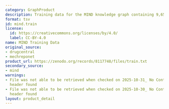 ```yaml
---
category: GraphProduct
description: Training data for the MIND knowledge graph containing 9,651,040 edges
format: tsv
id: mind.train
license:
  id: https://creativecommons.org/licenses/by/4.0/
  label: CC-BY-4.0
name: MIND Training Data
original_source:
- drugcentral
- mechreponet
product_url: https://zenodo.org/records/8117748/files/train.txt
secondary_source:
- mind
warnings:
- File was not able to be retrieved when checked on 2025-10-31_ No Content-Length
  header found
- File was not able to be retrieved when checked on 2025-10-30_ No Content-Length
  header found
layout: product_detail
---
```

